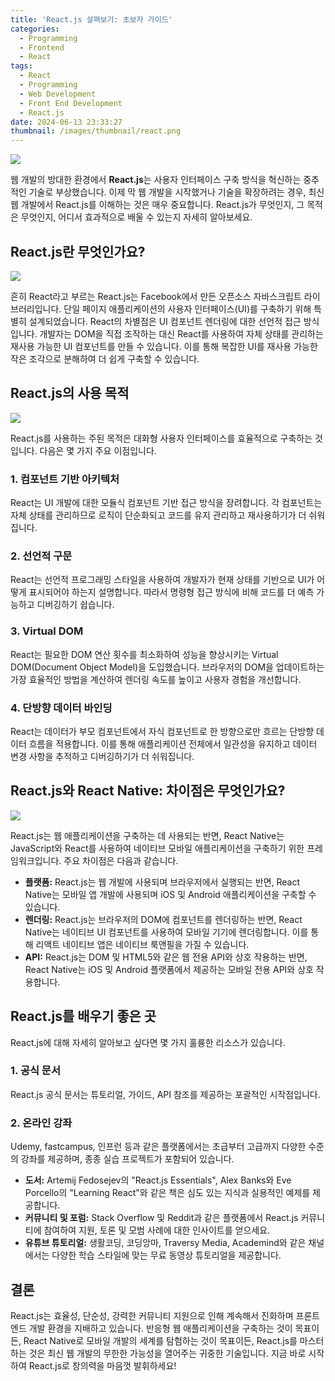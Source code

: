```yaml
---
title: 'React.js 살펴보기: 초보자 가이드'
categories:
  - Programming
  - Frontend
  - React
tags:
  - React
  - Programming
  - Web Development
  - Front End Development
  - React.js
date: 2024-06-13 23:33:27
thumbnail: /images/thumbnail/react.png
---
```


![](/images/header/react-18.png)

웹 개발의 방대한 환경에서 **React.js**는 사용자 인터페이스 구축 방식을 혁신하는 중추적인 기술로 부상했습니다. 이제 막 웹 개발을 시작했거나 기술을 확장하려는 경우, 최신 웹 개발에서 React.js를 이해하는 것은 매우 중요합니다. React.js가 무엇인지, 그 목적은 무엇인지, 어디서 효과적으로 배울 수 있는지 자세히 알아보세요.

## React.js란 무엇인가요?

![](/images/header/react-18_1.png)

흔히 React라고 부르는 React.js는 Facebook에서 만든 오픈소스 자바스크립트 라이브러리입니다. 단일 페이지 애플리케이션의 사용자 인터페이스(UI)를 구축하기 위해 특별히 설계되었습니다. React의 차별점은 UI 컴포넌트 렌더링에 대한 선언적 접근 방식입니다. 개발자는 DOM을 직접 조작하는 대신 React를 사용하여 자체 상태를 관리하는 재사용 가능한 UI 컴포넌트를 만들 수 있습니다. 이를 통해 복잡한 UI를 재사용 가능한 작은 조각으로 분해하여 더 쉽게 구축할 수 있습니다.

## React.js의 사용 목적

![](/images/header/react-18_2.png)

React.js를 사용하는 주된 목적은 대화형 사용자 인터페이스를 효율적으로 구축하는 것입니다. 다음은 몇 가지 주요 이점입니다.

### 1. 컴포넌트 기반 아키텍처

React는 UI 개발에 대한 모듈식 컴포넌트 기반 접근 방식을 장려합니다. 각 컴포넌트는 자체 상태를 관리하므로 로직이 단순화되고 코드를 유지 관리하고 재사용하기가 더 쉬워집니다.

### 2. 선언적 구문

React는 선언적 프로그래밍 스타일을 사용하여 개발자가 현재 상태를 기반으로 UI가 어떻게 표시되어야 하는지 설명합니다. 따라서 명령형 접근 방식에 비해 코드를 더 예측 가능하고 디버깅하기 쉽습니다.

### 3. Virtual DOM

React는 필요한 DOM 연산 횟수를 최소화하여 성능을 향상시키는 Virtual DOM(Document Object Model)을 도입했습니다. 브라우저의 DOM을 업데이트하는 가장 효율적인 방법을 계산하여 렌더링 속도를 높이고 사용자 경험을 개선합니다.

### 4. 단방향 데이터 바인딩

React는 데이터가 부모 컴포넌트에서 자식 컴포넌트로 한 방향으로만 흐르는 단방향 데이터 흐름을 적용합니다. 이를 통해 애플리케이션 전체에서 일관성을 유지하고 데이터 변경 사항을 추적하고 디버깅하기가 더 쉬워집니다.

## React.js와 React Native: 차이점은 무엇인가요?

![](/images/header/react-18_3.png)

React.js는 웹 애플리케이션을 구축하는 데 사용되는 반면, React Native는 JavaScript와 React를 사용하여 네이티브 모바일 애플리케이션을 구축하기 위한 프레임워크입니다. 주요 차이점은 다음과 같습니다.

- **플랫폼:** React.js는 웹 개발에 사용되며 브라우저에서 실행되는 반면, React Native는 모바일 앱 개발에 사용되며 iOS 및 Android 애플리케이션을 구축할 수 있습니다.
- **렌더링:** React.js는 브라우저의 DOM에 컴포넌트를 렌더링하는 반면, React Native는 네이티브 UI 컴포넌트를 사용하여 모바일 기기에 렌더링합니다. 이를 통해 리액트 네이티브 앱은 네이티브 룩앤필을 가질 수 있습니다.
- **API:** React.js는 DOM 및 HTML5와 같은 웹 전용 API와 상호 작용하는 반면, React Native는 iOS 및 Android 플랫폼에서 제공하는 모바일 전용 API와 상호 작용합니다.

## React.js를 배우기 좋은 곳

React.js에 대해 자세히 알아보고 싶다면 몇 가지 훌륭한 리소스가 있습니다.

### 1. 공식 문서

React.js 공식 문서는 튜토리얼, 가이드, API 참조를 제공하는 포괄적인 시작점입니다.

### 2. 온라인 강좌

Udemy, fastcampus, 인프런 등과 같은 플랫폼에서는 초급부터 고급까지 다양한 수준의 강좌를 제공하며, 종종 실습 프로젝트가 포함되어 있습니다.

- **도서:** Artemij Fedosejev의 "React.js Essentials", Alex Banks와 Eve Porcello의 "Learning React"와 같은 책은 심도 있는 지식과 실용적인 예제를 제공합니다.
- **커뮤니티 및 포럼:** Stack Overflow 및 Reddit과 같은 플랫폼에서 React.js 커뮤니티에 참여하여 지원, 토론 및 모범 사례에 대한 인사이트를 얻으세요.
- **유튜브 튜토리얼:** 생활코딩, 코딩앙마, Traversy Media, Academind와 같은 채널에서는 다양한 학습 스타일에 맞는 무료 동영상 튜토리얼을 제공합니다.

## 결론

React.js는 효율성, 단순성, 강력한 커뮤니티 지원으로 인해 계속해서 진화하며 프론트엔드 개발 환경을 지배하고 있습니다. 반응형 웹 애플리케이션을 구축하는 것이 목표이든, React Native로 모바일 개발의 세계를 탐험하는 것이 목표이든, React.js를 마스터하는 것은 최신 웹 개발의 무한한 가능성을 열어주는 귀중한 기술입니다. 지금 바로 시작하여 React.js로 창의력을 마음껏 발휘하세요!
